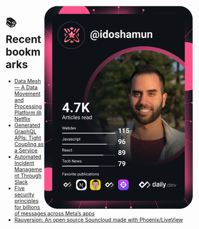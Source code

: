 <a href="https://app.daily.dev/idoshamun"><img src="https://raw.githubusercontent.com/idoshamun/idoshamun/devcard/devcard.svg" align='right' width="400" alt="Ido Shamun's Dev Card"/></a>

# 📚 Recent bookmarks
<!-- BOOKMARKS:START -->
- [Data Mesh — A Data Movement and Processing Platform @ Netflix](https://app.daily.dev/posts/J36Th5hr0?utm_source=rss&utm_medium=bookmarks&utm_campaign=28849d86070e4c099c877ab6837c61f0)
- [Generated GraphQL APIs: Tight Coupling as a Service](https://app.daily.dev/posts/vSN01YiXi?utm_source=rss&utm_medium=bookmarks&utm_campaign=28849d86070e4c099c877ab6837c61f0)
- [Automated Incident Management Through Slack](https://app.daily.dev/posts/0mcROnwXz?utm_source=rss&utm_medium=bookmarks&utm_campaign=28849d86070e4c099c877ab6837c61f0)
- [Five security principles for billions of messages across Meta’s apps](https://app.daily.dev/posts/8G2-rbzay?utm_source=rss&utm_medium=bookmarks&utm_campaign=28849d86070e4c099c877ab6837c61f0)
- [Rauversion: An open source Souncloud made with Phoenix/LiveView](https://app.daily.dev/posts/7ILcFMGtK?utm_source=rss&utm_medium=bookmarks&utm_campaign=28849d86070e4c099c877ab6837c61f0)
<!-- BOOKMARKS:END -->

